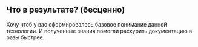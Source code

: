 ## Что в результате? (бесценно)

Хочу чтоб у вас сформировалось базовое понимание данной технологии. И полученные знания помогли раскурить документацию в разы быстрее.
